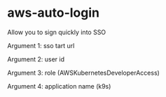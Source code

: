 # aws-auto-login

Allow you to sign quickly into SSO

Argument 1: sso tart url

Argument 2: user id

Argument 3: role (AWSKubernetesDeveloperAccess)

Argument 4: application name (k9s)
